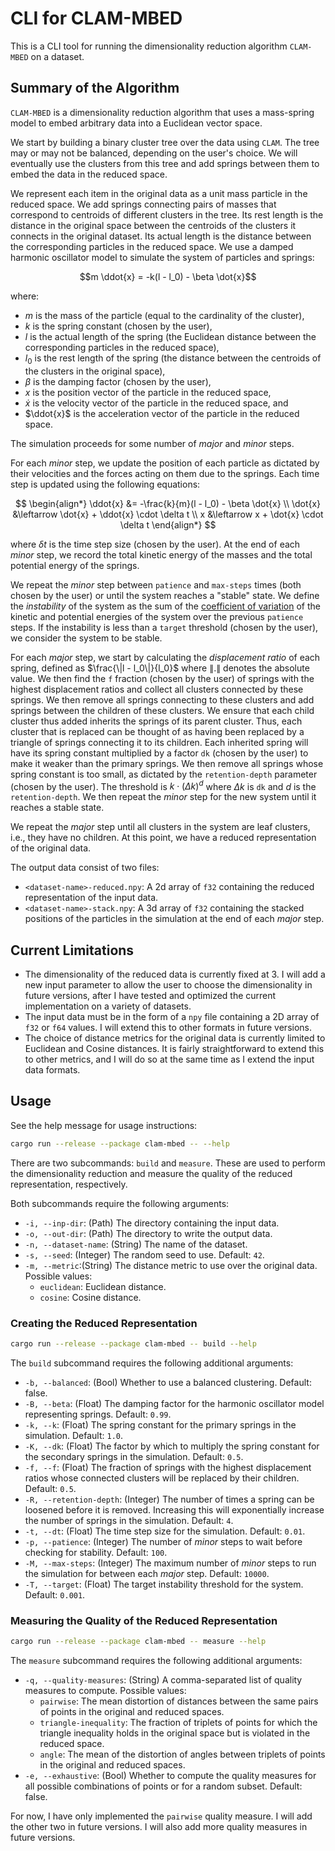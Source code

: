 # CLI for CLAM-MBED

This is a CLI tool for running the dimensionality reduction algorithm `CLAM-MBED` on a dataset.

## Summary of the Algorithm

`CLAM-MBED` is a dimensionality reduction algorithm that uses a mass-spring model to embed arbitrary data into a Euclidean vector space.

We start by building a binary cluster tree over the data using `CLAM`.
The tree may or may not be balanced, depending on the user's choice.
We will eventually use the clusters from this tree and add springs between them to embed the data in the reduced space.

We represent each item in the original data as a unit mass particle in the reduced space.
We add springs connecting pairs of masses that correspond to centroids of different clusters in the tree.
Its rest length is the distance in the original space between the centroids of the clusters it connects in the original dataset.
Its actual length is the distance between the corresponding particles in the reduced space.
We use a damped harmonic oscillator model to simulate the system of particles and springs:

$$m \ddot{x} = -k(l - l_0) - \beta \dot{x}$$

where:

- $m$ is the mass of the particle (equal to the cardinality of the cluster),
- $k$ is the spring constant (chosen by the user),
- $l$ is the actual length of the spring (the Euclidean distance between the corresponding particles in the reduced space),
- $l_0$ is the rest length of the spring (the distance between the centroids of the clusters in the original space),
- $\beta$ is the damping factor (chosen by the user),
- $x$ is the position vector of the particle in the reduced space,
- $\dot{x}$ is the velocity vector of the particle in the reduced space, and
- $\ddot{x}$ is the acceleration vector of the particle in the reduced space.

The simulation proceeds for some number of *major* and *minor* steps.

For each *minor* step, we update the position of each particle as dictated by their velocities and the forces acting on them due to the springs.
Each time step is updated using the following equations:

$$
\begin{align*}
    \ddot{x} &= -\frac{k}{m}(l - l_0) - \beta \dot{x} \\
    \dot{x} &\leftarrow \dot{x} + \ddot{x} \cdot \delta t \\
    x &\leftarrow x + \dot{x} \cdot \delta t
\end{align*}
$$

where $\delta t$ is the time step size (chosen by the user).
At the end of each *minor* step, we record the total kinetic energy of the masses and the total potential energy of the springs.

We repeat the *minor* step between `patience` and `max-steps` times (both chosen by the user) or until the system reaches a "stable" state.
We define the *instability* of the system as the sum of the [coefficient of variation](https://en.wikipedia.org/wiki/Coefficient_of_variation) of the kinetic and potential energies of the system over the previous `patience` steps.
If the instability is less than a `target` threshold (chosen by the user), we consider the system to be stable.

For each *major* step, we start by calculating the *displacement ratio* of each spring, defined as $\frac{\|l - l_0\|}{l_0}$ where $\|.\|$ denotes the absolute value.
We then find the `f` fraction (chosen by the user) of springs with the highest displacement ratios and collect all clusters connected by these springs.
We then remove all springs connecting to these clusters and add springs between the children of these clusters.
We ensure that each child cluster thus added inherits the springs of its parent cluster.
Thus, each cluster that is replaced can be thought of as having been replaced by a triangle of springs connecting it to its children.
Each inherited spring will have its spring constant multiplied by a factor `dk` (chosen by the user) to make it weaker than the primary springs.
We then remove all springs whose spring constant is too small, as dictated by the `retention-depth` parameter (chosen by the user).
The threshold is $k \cdot (\Delta k) ^ d$ where $\Delta k$ is `dk` and $d$ is the `retention-depth`.
We then repeat the *minor* step for the new system until it reaches a stable state.

We repeat the *major* step until all clusters in the system are leaf clusters, i.e., they have no children.
At this point, we have a reduced representation of the original data.

The output data consist of two files:

- `<dataset-name>-reduced.npy`: A 2d array of `f32` containing the reduced representation of the input data.
- `<dataset-name>-stack.npy`: A 3d array of `f32` containing the stacked positions of the particles in the simulation at the end of each *major* step.

## Current Limitations

- The dimensionality of the reduced data is currently fixed at 3. I will add a new input parameter to allow the user to choose the dimensionality in future versions, after I have tested and optimized the current implementation on a variety of datasets.
- The input data must be in the form of a `npy` file containing a 2D array of `f32` or `f64` values. I will extend this to other formats in future versions.
- The choice of distance metrics for the original data is currently limited to Euclidean and Cosine distances. It is fairly straightforward to extend this to other metrics, and I will do so at the same time as I extend the input data formats.

## Usage

See the help message for usage instructions:

```bash
cargo run --release --package clam-mbed -- --help
```

There are two subcommands: `build` and `measure`.
These are used to perform the dimensionality reduction and measure the quality of the reduced representation, respectively.

Both subcommands require the following arguments:

- `-i, --inp-dir`: (Path) The directory containing the input data.
- `-o, --out-dir`: (Path) The directory to write the output data.
- `-n, --dataset-name`: (String) The name of the dataset.
- `-s, --seed`: (Integer) The random seed to use. Default: `42`.
- `-m, --metric`:(String) The distance metric to use over the original data. Possible values:
  - `euclidean`: Euclidean distance.
  - `cosine`: Cosine distance.

### Creating the Reduced Representation

```bash
cargo run --release --package clam-mbed -- build --help
```

The `build` subcommand requires the following additional arguments:

- `-b, --balanced`: (Bool) Whether to use a balanced clustering. Default: false.
- `-B, --beta`: (Float) The damping factor for the harmonic oscillator model representing springs. Default: `0.99`.
- `-k, --k`: (Float) The spring constant for the primary springs in the simulation. Default: `1.0`.
- `-K, --dk`: (Float) The factor by which to multiply the spring constant for the secondary springs in the simulation. Default: `0.5`.
- `-f, --f`: (Float) The fraction of springs with the highest displacement ratios whose connected clusters will be replaced by their children. Default: `0.5`.
- `-R, --retention-depth`: (Integer) The number of times a spring can be loosened before it is removed. Increasing this will exponentially increase the number of springs in the simulation. Default: `4`.
- `-t, --dt`: (Float) The time step size for the simulation. Default: `0.01`.
- `-p, --patience`: (Integer) The number of *minor* steps to wait before checking for stability. Default: `100`.
- `-M, --max-steps`: (Integer) The maximum number of *minor* steps to run the simulation for between each *major* step. Default: `10000`.
- `-T, --target`: (Float) The target instability threshold for the system. Default: `0.001`.

### Measuring the Quality of the Reduced Representation

```bash
cargo run --release --package clam-mbed -- measure --help
```

The `measure` subcommand requires the following additional arguments:

- `-q, --quality-measures`: (String) A comma-separated list of quality measures to compute. Possible values:
  - `pairwise`: The mean distortion of distances between the same pairs of points in the original and reduced spaces.
  - `triangle-inequality`: The fraction of triplets of points for which the triangle inequality holds in the original space but is violated in the reduced space.
  - `angle`: The mean of the distortion of angles between triplets of points in the original and reduced spaces.
- `-e, --exhaustive`: (Bool) Whether to compute the quality measures for all possible combinations of points or for a random subset. Default: false.

For now, I have only implemented the `pairwise` quality measure.
I will add the other two in future versions.
I will also add more quality measures in future versions.
